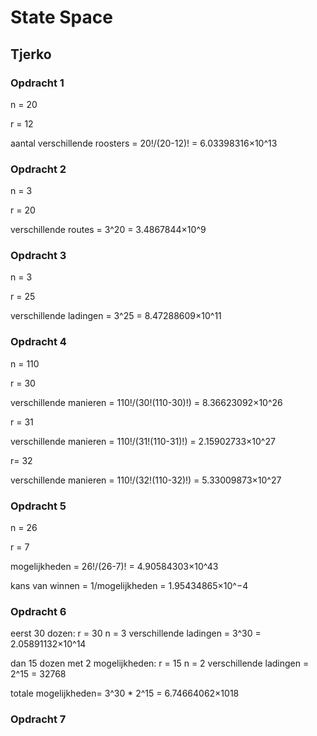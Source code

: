 # State Space
## Tjerko

### Opdracht 1
n = 20

r = 12

aantal verschillende roosters = 20!/(20-12)! = 6.03398316×10^13

### Opdracht 2
n = 3

r = 20

verschillende routes = 3^20 = 3.4867844×10^9

### Opdracht 3
n = 3

r = 25

verschillende ladingen = 3^25 = 8.47288609×10^11

### Opdracht 4
n = 110

r = 30

verschillende manieren = 110!/(30!(110-30)!) = 8.36623092×10^26

r = 31

verschillende manieren = 110!/(31!(110-31)!) = 2.15902733×10^27

r= 32 

verschillende manieren = 110!/(32!(110-32)!) = 5.33009873×10^27

### Opdracht 5
n = 26

r = 7

mogelijkheden = 26!/(26-7)! = 4.90584303×10^43

kans van winnen = 1/mogelijkheden = 1.95434865×10^−4

### Opdracht 6
eerst 30 dozen:
r = 30
n = 3
verschillende ladingen = 3^30 = 2.05891132×10^14

dan 15 dozen met 2 mogelijkheden:
r = 15
n = 2
verschillende ladingen = 2^15 = 32768

totale mogelijkheden= 3^30 * 2^15 = 6.74664062×1018

### Opdracht 7

